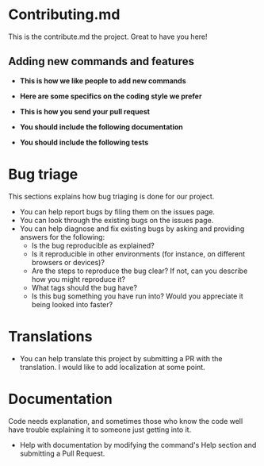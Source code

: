 # Contributing.md
This is the contribute.md the project. Great to have you here!

## Adding new commands and features

* **This is how we like people to add new commands**

* **Here are some specifics on the coding style we prefer**

* **This is how you send your pull request**

* **You should include the following documentation**
        
* **You should include the following tests**

# Bug triage

This sections explains how bug triaging is done for our project. 

* You can help report bugs by filing them on the issues page.
* You can look through the existing bugs on the issues page.
* You can help diagnose and fix existing bugs by asking and providing answers for the following:
  * Is the bug reproducible as explained?   
  * Is it reproducible in other environments (for instance, on different browsers or devices)?   
  * Are the steps to reproduce the bug clear? If not, can you describe how you might reproduce it?  
  * What tags should the bug have?  
  * Is this bug something you have run into? Would you appreciate it being looked into faster? 

# Translations

* You can help translate this project by submitting a PR with the translation. I would like to add localization at some point.

# Documentation

Code needs explanation, and sometimes those who know the code well have trouble explaining it to someone just getting into it. 

* Help with documentation by modifying the command's Help section and submitting a Pull Request.
